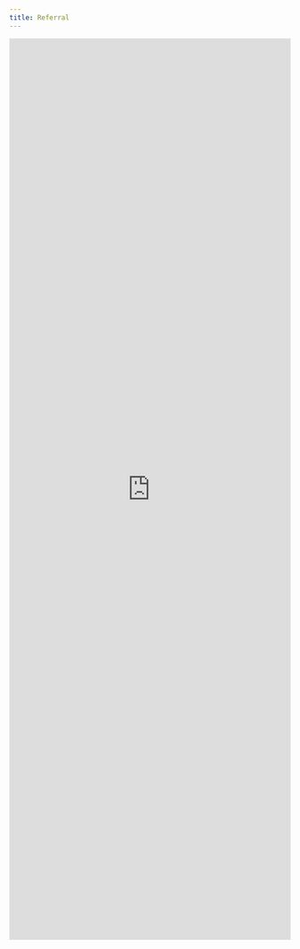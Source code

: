 ```yaml
---
title: Referral
---
```


<div style="overflow-y: scroll; -webkit-overflow-scrolling: touch;">
  <embed src="https://docs.google.com/forms/d/e/1FAIpQLSfke6mPjo_V1xk6AoqH35KhPtiqx5wk-hd1iWoDm-J4ITKUag/viewform?embedded=true" style="width:100%;height:1611px">
</div>
